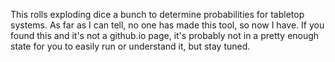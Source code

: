 This rolls exploding dice a bunch to determine probabilities for tabletop systems. As far as I can tell, no one has made this tool, so now I have. If you found this and it's not a github.io page, it's probably not in a pretty enough state for you to easily run or understand it, but stay tuned.